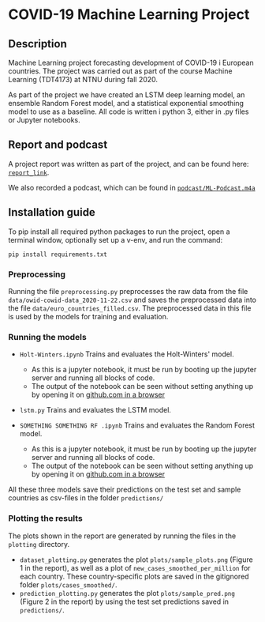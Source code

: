 # COVID-19 Machine Learning Project

## Description
Machine Learning project forecasting development of COVID-19 i European countries.
The project was carried out as part of the course Machine Learning (TDT4173) at NTNU during fall 2020.

As part of the project we have created an LSTM deep learning model, an ensemble Random Forest model, and a statistical exponential smoothing model to use as a baseline. All code is written i python 3, either in .py files or Jupyter notebooks.


## Report and podcast
A project report was written as part of the project, and can be found here: [`report_link`](report_link.pdf). <!-- TODO: upload report and update link! -->

We also recorded a podcast, which can be found in [`podcast/ML-Podcast.m4a`](podcast/ML-Podcast.m4a)

## Installation guide
To pip install all required python packages to run the project, open a terminal window, optionally set up a v-env, and run the command:

`pip install requirements.txt`

### Preprocessing

Running the file `preprocessing.py` preprocesses the raw data from the file `data/owid-cowid-data_2020-11-22.csv` and saves the preprocessed data into the file `data/euro_countries_filled.csv`. The preprocessed data in this file is used by the models for training and evaluation.

### Running the models

- `Holt-Winters.ipynb` Trains and evaluates the Holt-Winters' model.
    - As this is a jupyter notebook, it must be run by booting up the jupyter server and running all blocks of code.
    - The output of the notebook can be seen without setting anything up by opening it on [github.com in a browser](https://github.com/ostormer/covid_ml/blob/main/Holt-Winters.ipynb)
    
- `lstm.py` Trains and evaluates the LSTM model.

- `SOMETHING SOMETHING RF .ipynb` Trains and evaluates the Random Forest model.
    - As this is a jupyter notebook, it must be run by booting up the jupyter server and running all blocks of code.
    - The output of the notebook can be seen without setting anything up by opening it on [github.com in a browser](https://github.com/ostormer/covid_ml/blob/main/Holt-Winters.ipynb)

All these three models save their predictions on the test set and sample countries as csv-files in the folder `predictions/`

### Plotting the results

The plots shown in the report are generated by running the files in the `plotting` directory.
- `dataset_plotting.py` generates the plot `plots/sample_plots.png` (Figure 1 in the report), as well as a plot of `new_cases_smoothed_per_million` for each country. These country-specific plots are saved in the gitignored folder `plots/cases_smoothed/`.
- `prediction_plotting.py` generates the plot `plots/sample_pred.png` (Figure 2 in the report) by using the test set predictions saved in `predictions/`.
